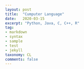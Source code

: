 ```yaml
---
layout: post
title:  "Cumputer Language"
date:   2020-03-15
excerpt: "Python, Java, C, C++, R"
tag:
- markdown 
- syntax
- sample
- test
- jekyll
taxonomy: CL
comments: false
---
```

